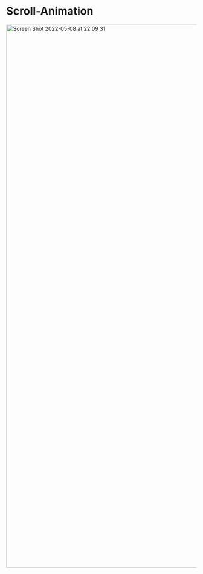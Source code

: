 # Scroll-Animation

<img width="1435" alt="Screen Shot 2022-05-08 at 22 09 31" src="https://user-images.githubusercontent.com/101603320/167509582-2392860b-3268-4278-81df-b96b1fa73746.png">

